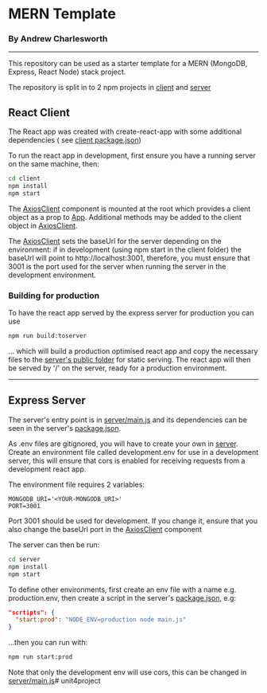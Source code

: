 # MERN Template

### By Andrew Charlesworth

<hr>

This repository can be used as a starter template for a MERN (MongoDB, Express, React Node) stack project.

The repository is split in to 2 npm projects in [client](./client/) and [server](./server/)

## React Client

The React app was created with create-react-app with some additional dependencies (
see [client package.json](./client/package.json))

To run the react app in development, first ensure you have a running server on the same machine, then:

```bash
cd client
npm install
npm start
```

The [AxiosClient](./client/src/AxiosClient.jsx) component is mounted at the root which provides a client object as a
prop to [App](./client/src/App.jsx). Additional methods may be added to the client object
in [AxiosClient](./client/src/AxiosClient.jsx).

The [AxiosClient](./client/src/AxiosClient.jsx) sets the baseUrl for the server depending on the environment: if in
development (using npm start in the client folder) the baseUrl will point to http://localhost:3001, therefore, you must
ensure that 3001 is the port used for the server when running the server in the development environment.

### Building for production

To have the react app served by the express server for production you can use

```bash
npm run build:toserver
```

... which will build a production optimised react app and copy the necessary files to
the [server's public folder](./server/public/) for static serving. The react app will then be served by '/' on the
server, ready for a production environment.

<hr>

## Express Server

The server's entry point is in [server/main.js](./server/main.js) and its dependencies can be seen in the
server's [package.json](./server/package.json).

As .env files are gitignored, you will have to create your own in [server](./server/). Create an environment file called
development.env for use in a development server, this will ensure that cors is enabled for receiving requests from a
development react app.

The environment file requires 2 variables:

```
MONGODB_URI='<YOUR-MONGODB_URI>'
PORT=3001
```

Port 3001 should be used for development. If you change it, ensure that you also change the baseUrl port in
the [AxiosClient](./client/src/AxiosClient.jsx) component

The server can then be run:

```bash
cd server
npm install
npm start
```

To define other environments, first create an env file with a name e.g. production.env, then create a script in the
server's [package.json](./server/package.json), e.g:

```json
"scrtipts": {
  "start:prod": "NODE_ENV=production node main.js"
}
```

...then you can run with:

```bash
npm run start:prod
```

Note that only the development env will use cors, this can be changed in [server/main.js](./server/main.js)# unit4project
